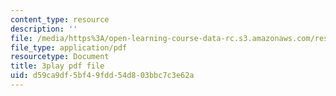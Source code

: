 ```yaml
---
content_type: resource
description: ''
file: /media/https%3A/open-learning-course-data-rc.s3.amazonaws.com/res-env-001-climate-action-hands-on-harnessing-science-with-communities-to-cut-carbon-january-iap-2017/d59ca9df5bf49fdd54d803bbc7c3e62a_wbAC6IQtgAU.pdf
file_type: application/pdf
resourcetype: Document
title: 3play pdf file
uid: d59ca9df-5bf4-9fdd-54d8-03bbc7c3e62a
---
```


